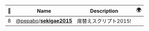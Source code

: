 |:star2: | Name | Description | 🌍|
|---|---|---|---|
|8|[@pepabo](https://github.com/pepabo)/[**sekigae2015**](https://github.com/pepabo/sekigae2015)|席替えスクリプト2015!||

